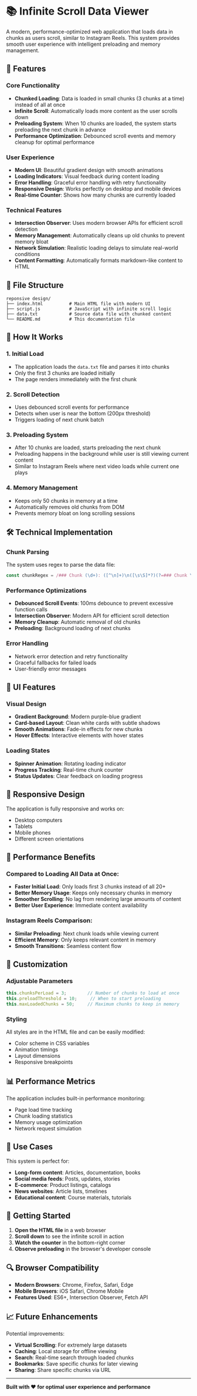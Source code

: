 # 📚 Infinite Scroll Data Viewer

A modern, performance-optimized web application that loads data in chunks as users scroll, similar to Instagram Reels. This system provides smooth user experience with intelligent preloading and memory management.

## 🚀 Features

### Core Functionality
- **Chunked Loading**: Data is loaded in small chunks (3 chunks at a time) instead of all at once
- **Infinite Scroll**: Automatically loads more content as the user scrolls down
- **Preloading System**: When 10 chunks are loaded, the system starts preloading the next chunk in advance
- **Performance Optimization**: Debounced scroll events and memory cleanup for optimal performance

### User Experience
- **Modern UI**: Beautiful gradient design with smooth animations
- **Loading Indicators**: Visual feedback during content loading
- **Error Handling**: Graceful error handling with retry functionality
- **Responsive Design**: Works perfectly on desktop and mobile devices
- **Real-time Counter**: Shows how many chunks are currently loaded

### Technical Features
- **Intersection Observer**: Uses modern browser APIs for efficient scroll detection
- **Memory Management**: Automatically cleans up old chunks to prevent memory bloat
- **Network Simulation**: Realistic loading delays to simulate real-world conditions
- **Content Formatting**: Automatically formats markdown-like content to HTML

## 📁 File Structure

```
reponsive design/
├── index.html          # Main HTML file with modern UI
├── script.js           # JavaScript with infinite scroll logic
├── data.txt            # Source data file with chunked content
└── README.md           # This documentation file
```

## 🎯 How It Works

### 1. Initial Load
- The application loads the `data.txt` file and parses it into chunks
- Only the first 3 chunks are loaded initially
- The page renders immediately with the first chunk

### 2. Scroll Detection
- Uses debounced scroll events for performance
- Detects when user is near the bottom (200px threshold)
- Triggers loading of next chunk batch

### 3. Preloading System
- After 10 chunks are loaded, starts preloading the next chunk
- Preloading happens in the background while user is still viewing current content
- Similar to Instagram Reels where next video loads while current one plays

### 4. Memory Management
- Keeps only 50 chunks in memory at a time
- Automatically removes old chunks from DOM
- Prevents memory bloat on long scrolling sessions

## 🛠️ Technical Implementation

### Chunk Parsing
The system uses regex to parse the data file:
```javascript
const chunkRegex = /### Chunk (\d+): ([^\n]+)\n([\s\S]*?)(?=### Chunk \d+:|$)/g;
```

### Performance Optimizations
- **Debounced Scroll Events**: 100ms debounce to prevent excessive function calls
- **Intersection Observer**: Modern API for efficient scroll detection
- **Memory Cleanup**: Automatic removal of old chunks
- **Preloading**: Background loading of next chunks

### Error Handling
- Network error detection and retry functionality
- Graceful fallbacks for failed loads
- User-friendly error messages

## 🎨 UI Features

### Visual Design
- **Gradient Background**: Modern purple-blue gradient
- **Card-based Layout**: Clean white cards with subtle shadows
- **Smooth Animations**: Fade-in effects for new chunks
- **Hover Effects**: Interactive elements with hover states

### Loading States
- **Spinner Animation**: Rotating loading indicator
- **Progress Tracking**: Real-time chunk counter
- **Status Updates**: Clear feedback on loading progress

## 📱 Responsive Design

The application is fully responsive and works on:
- Desktop computers
- Tablets
- Mobile phones
- Different screen orientations

## 🚀 Performance Benefits

### Compared to Loading All Data at Once:
- **Faster Initial Load**: Only loads first 3 chunks instead of all 20+
- **Better Memory Usage**: Keeps only necessary chunks in memory
- **Smoother Scrolling**: No lag from rendering large amounts of content
- **Better User Experience**: Immediate content availability

### Instagram Reels Comparison:
- **Similar Preloading**: Next chunk loads while viewing current
- **Efficient Memory**: Only keeps relevant content in memory
- **Smooth Transitions**: Seamless content flow

## 🔧 Customization

### Adjustable Parameters
```javascript
this.chunksPerLoad = 3;        // Number of chunks to load at once
this.preloadThreshold = 10;     // When to start preloading
this.maxLoadedChunks = 50;     // Maximum chunks to keep in memory
```

### Styling
All styles are in the HTML file and can be easily modified:
- Color scheme in CSS variables
- Animation timings
- Layout dimensions
- Responsive breakpoints

## 📊 Performance Metrics

The application includes built-in performance monitoring:
- Page load time tracking
- Chunk loading statistics
- Memory usage optimization
- Network request simulation

## 🎯 Use Cases

This system is perfect for:
- **Long-form content**: Articles, documentation, books
- **Social media feeds**: Posts, updates, stories
- **E-commerce**: Product listings, catalogs
- **News websites**: Article lists, timelines
- **Educational content**: Course materials, tutorials

## 🚀 Getting Started

1. **Open the HTML file** in a web browser
2. **Scroll down** to see the infinite scroll in action
3. **Watch the counter** in the bottom-right corner
4. **Observe preloading** in the browser's developer console

## 🔍 Browser Compatibility

- **Modern Browsers**: Chrome, Firefox, Safari, Edge
- **Mobile Browsers**: iOS Safari, Chrome Mobile
- **Features Used**: ES6+, Intersection Observer, Fetch API

## 📈 Future Enhancements

Potential improvements:
- **Virtual Scrolling**: For extremely large datasets
- **Caching**: Local storage for offline viewing
- **Search**: Real-time search through loaded chunks
- **Bookmarks**: Save specific chunks for later viewing
- **Sharing**: Share specific chunks via URL

---

**Built with ❤️ for optimal user experience and performance** 
